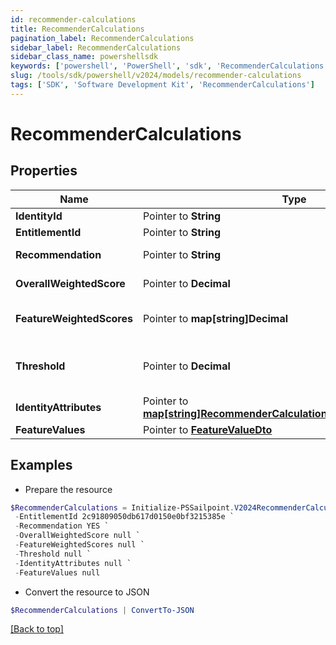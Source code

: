 ```yaml
---
id: recommender-calculations
title: RecommenderCalculations
pagination_label: RecommenderCalculations
sidebar_label: RecommenderCalculations
sidebar_class_name: powershellsdk
keywords: ['powershell', 'PowerShell', 'sdk', 'RecommenderCalculations'] 
slug: /tools/sdk/powershell/v2024/models/recommender-calculations
tags: ['SDK', 'Software Development Kit', 'RecommenderCalculations']
---
```



# RecommenderCalculations

## Properties

Name | Type | Description | Notes
------------ | ------------- | ------------- | -------------
**IdentityId** |  Pointer to **String** | The ID of the identity | [optional] 
**EntitlementId** |  Pointer to **String** | The entitlement ID | [optional] 
**Recommendation** |  Pointer to **String** | The actual recommendation | [optional] 
**OverallWeightedScore** |  Pointer to **Decimal** | The overall weighted score | [optional] 
**FeatureWeightedScores** |  Pointer to **map[string]Decimal** | The weighted score of each individual feature | [optional] 
**Threshold** |  Pointer to **Decimal** | The configured value against which the overallWeightedScore is compared | [optional] 
**IdentityAttributes** |  Pointer to [**map[string]RecommenderCalculationsIdentityAttributesValue**](recommender-calculations-identity-attributes-value) | The values for your configured features | [optional] 
**FeatureValues** |  Pointer to [**FeatureValueDto**](feature-value-dto) |  | [optional] 

## Examples

- Prepare the resource
```powershell
$RecommenderCalculations = Initialize-PSSailpoint.V2024RecommenderCalculations  -IdentityId 2c91808457d8f3ab0157e3e62cb4213c `
 -EntitlementId 2c91809050db617d0150e0bf3215385e `
 -Recommendation YES `
 -OverallWeightedScore null `
 -FeatureWeightedScores null `
 -Threshold null `
 -IdentityAttributes null `
 -FeatureValues null
```

- Convert the resource to JSON
```powershell
$RecommenderCalculations | ConvertTo-JSON
```


[[Back to top]](#) 

